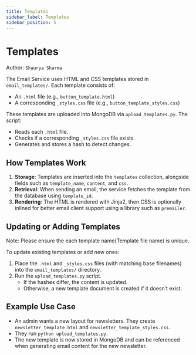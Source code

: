 ```yaml
---
title: Templates
sidebar_label: Templates
sidebar_position: 5
---
```


# Templates

Author: `Shaurya Sharma`

The Email Service uses HTML and CSS templates stored in `email_templates/`. Each template consists of:
- An `.html` file (e.g., `button_template.html`)
- A corresponding `_styles.css` file (e.g., `button_template_styles.css`)

These templates are uploaded into MongoDB via `upload_templates.py`. The script:
- Reads each `.html` file.
- Checks if a corresponding `_styles.css` file exists.
- Generates and stores a hash to detect changes.

## How Templates Work
1. **Storage**: Templates are inserted into the `templates` collection, alongside fields such as `template_name`, `content`, and `css`.
2. **Retrieval**: When sending an email, the service fetches the template from the database using `template_id`.
3. **Rendering**: The HTML is rendered with Jinja2, then CSS is optionally inlined for better email client support using a library such as `premailer`.

## Updating or Adding Templates

Note: Please ensure the each template name(Template file name) is unique.

To update existing templates or add new ones:
1. Place the `.html` and `_styles.css` files (with matching base filenames) into the `email_templates/` directory.
2. Run the `upload_templates.py` script.  
   - If the hashes differ, the content is updated.
   - Otherwise, a new template document is created if it doesn’t exist.

## Example Use Case
- An admin wants a new layout for newsletters. They create `newsletter_template.html` and `newsletter_template_styles.css`.
- They run `python upload_templates.py`.
- The new template is now stored in MongoDB and can be referenced when generating email content for the new newsletter.

